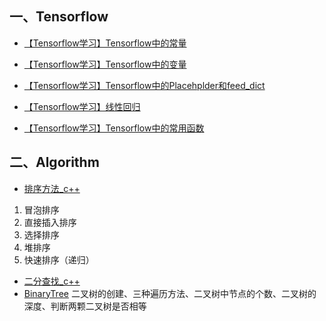## 一、Tensorflow

* [【Tensorflow学习】Tensorflow中的常量](https://github.com/cocokitten/learningNotes/blob/master/tensorflow/%E3%80%90Tensorflow%E5%AD%A6%E4%B9%A0%E3%80%91Tensorflow%E4%B8%AD%E7%9A%84%E5%B8%B8%E9%87%8F.md)

* [【Tensorflow学习】Tensorflow中的变量](https://github.com/cocokitten/learningNotes/blob/master/tensorflow/%E3%80%90Tensorflow%E5%AD%A6%E4%B9%A0%E3%80%91Tensorflow%E4%B8%AD%E7%9A%84%E5%8F%98%E9%87%8F.md)

* [【Tensorflow学习】Tensorflow中的Placehplder和feed_dict](https://github.com/cocokitten/learningNotes/blob/master/tensorflow/%E3%80%90Tensorflow%E5%AD%A6%E4%B9%A0%E3%80%91Tensorflow%E4%B8%AD%E7%9A%84Placehplder%E5%92%8Cfeed_dict.md)

* [【Tensorflow学习】线性回归](https://github.com/cocokitten/learningNotes/blob/master/tensorflow/%E3%80%90Tensorflow%E5%AD%A6%E4%B9%A0%E3%80%91%E7%BA%BF%E6%80%A7%E5%9B%9E%E5%BD%92.md)

* [【Tensorflow学习】Tensorflow中的常用函数](https://github.com/cocokitten/learningNotes/blob/master/tensorflow/%E3%80%90Tensorflow%E5%AD%A6%E4%B9%A0%E3%80%91Tensorflow%E4%B8%AD%E7%9A%84%E5%B8%B8%E7%94%A8%E5%87%BD%E6%95%B0.md)

## 二、Algorithm
* [排序方法_c++](https://github.com/cocokitten/learningNotes/blob/master/algorithm/SortMethods_c%2B%2B/SortMethods.cpp)
1. 冒泡排序
1. 直接插入排序
1. 选择排序
1. 堆排序
1. 快速排序（递归）

* [二分查找_c++](https://github.com/cocokitten/learningNotes/blob/master/algorithm/SearchMethods.cpp)
* [BinaryTree](https://github.com/cocokitten/learningNotes/blob/master/DataStructure/BinaryTree.cpp)
二叉树的创建、三种遍历方法、二叉树中节点的个数、二叉树的深度、判断两颗二叉树是否相等